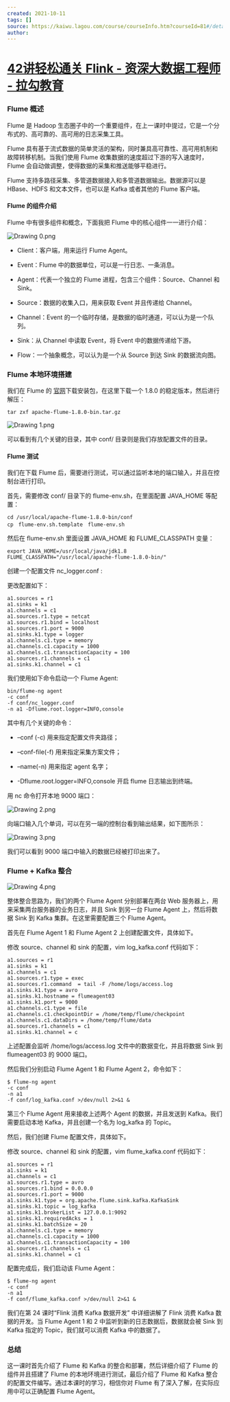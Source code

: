 ```yaml
---
created: 2021-10-11
tags: []
source: https://kaiwu.lagou.com/course/courseInfo.htm?courseId=81#/detail/pc?id=2035
author: 
---
```


# [42讲轻松通关 Flink - 资深大数据工程师 - 拉勾教育](https://kaiwu.lagou.com/course/courseInfo.htm?courseId=81#/detail/pc?id=2035)


### Flume 概述

Flume 是 Hadoop 生态圈子中的一个重要组件，在上一课时中提过，它是一个分布式的、高可靠的、高可用的日志采集工具。

Flume 具有基于流式数据的简单灵活的架构，同时兼具高可靠性、高可用机制和故障转移机制。当我们使用 Flume 收集数据的速度超过下游的写入速度时，Flume 会自动做调整，使得数据的采集和推送能够平稳进行。

Flume 支持多路径采集、多管道数据接入和多管道数据输出。数据源可以是 HBase、HDFS 和文本文件，也可以是 Kafka 或者其他的 Flume 客户端。

#### Flume 的组件介绍

Flume 中有很多组件和概念，下面我把 Flume 中的核心组件一一进行介绍：

![Drawing 0.png](https://s0.lgstatic.com/i/image/M00/38/E2/Ciqc1F8ejV6Aa7StAAAyjk9Eo1Y114.png)

-   Client：客户端，用来运行 Flume Agent。
    
-   Event：Flume 中的数据单位，可以是一行日志、一条消息。
    
-   Agent：代表一个独立的 Flume 进程，包含三个组件：Source、Channel 和 Sink。
    
-   Source：数据的收集入口，用来获取 Event 并且传递给 Channel。
    
-   Channel：Event 的一个临时存储，是数据的临时通道，可以认为是一个队列。
    
-   Sink：从 Channel 中读取 Event，将 Event 中的数据传递给下游。
    
-   Flow：一个抽象概念，可以认为是一个从 Source 到达 Sink 的数据流向图。
    

### Flume 本地环境搭建

我们在 Flume 的 [官网](http://archive.apache.org/dist/flume/)下载安装包，在这里下载一个 1.8.0 的稳定版本，然后进行解压：

```
tar zxf apache-flume-1.8.0-bin.tar.gz 
```

![Drawing 1.png](https://s0.lgstatic.com/i/image/M00/38/E2/Ciqc1F8ejXGAQBp_AASfWl6sP68860.png)

可以看到有几个关键的目录，其中 conf/ 目录则是我们存放配置文件的目录。

#### Flume 测试

我们在下载 Flume 后，需要进行测试，可以通过监听本地的端口输入，并且在控制台进行打印。

首先，需要修改 conf/ 目录下的 flume-env.sh，在里面配置 JAVA\_HOME 等配置：

```
cd /usr/local/apache-flume-1.8.0-bin/conf 
cp　flume-env.sh.template　flume-env.sh 
```

然后在 flume-env.sh 里面设置 JAVA\_HOME 和 FLUME\_CLASSPATH 变量：

```
export JAVA_HOME=/usr/local/java/jdk1.8 
FLUME_CLASSPATH="/usr/local/apache-flume-1.8.0-bin/" 
```

创建一个配置文件 nc\_logger.conf :

更改配置如下：

```
a1.sources = r1 
a1.sinks = k1 
a1.channels = c1 
a1.sources.r1.type = netcat 
a1.sources.r1.bind = localhost 
a1.sources.r1.port = 9000 
a1.sinks.k1.type = logger 
a1.channels.c1.type = memory 
a1.channels.c1.capacity = 1000 
a1.channels.c1.transactionCapacity = 100 
a1.sources.r1.channels = c1 
a1.sinks.k1.channel = c1 
```

我们使用如下命令启动一个 Flume Agent:

```
bin/flume-ng agent  
-c conf  
-f conf/nc_logger.conf  
-n a1 -Dflume.root.logger=INFO,console 
```

其中有几个关键的命令：

-   –conf (-c) 用来指定配置文件夹路径；
    
-   –conf-file(-f) 用来指定采集方案文件；
    
-   –name(-n) 用来指定 agent 名字；
    
-   \-Dflume.root.logger=INFO,console 开启 flume 日志输出到终端。
    

用 nc 命令打开本地 9000 端口：

![Drawing 2.png](https://s0.lgstatic.com/i/image/M00/38/EE/CgqCHl8ejbqACoRbAAAux1bCItY816.png)

向端口输入几个单词，可以在另一端的控制台看到输出结果，如下图所示：

![Drawing 3.png](https://s0.lgstatic.com/i/image/M00/38/E3/Ciqc1F8ejdiAXvsmAAMGjSgfLtE499.png)

我们可以看到 9000 端口中输入的数据已经被打印出来了。

### Flume + Kafka 整合

![Drawing 4.png](https://s0.lgstatic.com/i/image/M00/38/EE/CgqCHl8ejeCAA124AACyS8QBaJI555.png)

整体整合思路为，我们的两个 Flume Agent 分别部署在两台 Web 服务器上，用来采集两台服务器的业务日志，并且 Sink 到另一台 Flume Agent 上，然后将数据 Sink 到 Kafka 集群。在这里需要配置三个 Flume Agent。

首先在 Flume Agent 1 和 Flume Agent 2 上创建配置文件，具体如下。

修改 source、channel 和 sink 的配置，vim log\_kafka.conf 代码如下：

```
a1.sources = r1 
a1.sinks = k1 
a1.channels = c1 
a1.sources.r1.type = exec 
a1.sources.r1.command  = tail -F /home/logs/access.log 
a1.sinks.k1.type = avro 
a1.sinks.k1.hostname = flumeagent03 
a1.sinks.k1.port = 9000 
a1.channels.c1.type = file 
a1.channels.c1.checkpointDir = /home/temp/flume/checkpoint 
a1.channels.c1.dataDirs = /home/temp/flume/data 
a1.sources.r1.channels = c1 
a1.sinks.k1.channel = c 
```

上述配置会监听 /home/logs/access.log 文件中的数据变化，并且将数据 Sink 到 flumeagent03 的 9000 端口。

然后我们分别启动 Flume Agent 1 和 Flume Agent 2，命令如下：

```
$ flume-ng agent  
-c conf  
-n a1  
-f conf/log_kafka.conf >/dev/null 2>&1 & 
```

第三个 Flume Agent 用来接收上述两个 Agent 的数据，并且发送到 Kafka。我们需要启动本地 Kafka，并且创建一个名为 log\_kafka 的 Topic。

然后，我们创建 Flume 配置文件，具体如下。

修改 source、channel 和 sink 的配置，vim flume\_kafka.conf 代码如下：

```
a1.sources = r1 
a1.sinks = k1 
a1.channels = c1 
a1.sources.r1.type = avro 
a1.sources.r1.bind = 0.0.0.0 
a1.sources.r1.port = 9000 
a1.sinks.k1.type = org.apache.flume.sink.kafka.KafkaSink 
a1.sinks.k1.topic = log_kafka 
a1.sinks.k1.brokerList = 127.0.0.1:9092 
a1.sinks.k1.requiredAcks = 1 
a1.sinks.k1.batchSize = 20 
a1.channels.c1.type = memory 
a1.channels.c1.capacity = 1000 
a1.channels.c1.transactionCapacity = 100 
a1.sources.r1.channels = c1 
a1.sinks.k1.channel = c1     
```

配置完成后，我们启动该 Flume Agent：

```
$ flume-ng agent  
-c conf  
-n a1  
-f conf/flume_kafka.conf >/dev/null 2>&1 & 
```

我们在第 24 课时“Flink 消费 Kafka 数据开发” 中详细讲解了 Flink 消费 Kafka 数据的开发。当 Flume Agent 1 和 2 中监听到新的日志数据后，数据就会被 Sink 到 Kafka 指定的 Topic，我们就可以消费 Kafka 中的数据了。

### 总结

这一课时首先介绍了 Flume 和 Kafka 的整合和部署，然后详细介绍了 Flume 的组件并且搭建了 Flume 的本地环境进行测试，最后介绍了 Flume 和 Kafka 整合的配置文件编写。通过本课时的学习，相信你对 Flume 有了深入了解，在实际应用中可以正确配置 Flume Agent。
